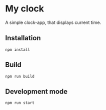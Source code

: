 # My clock

A simple clock-app, that displays current time.

## Installation

```npm install```

## Build

```npm run build```

## Development mode

```npm run start```
